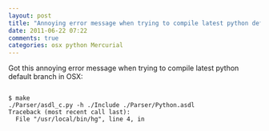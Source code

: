 ```yaml
---
layout: post
title: "Annoying error message when trying to compile latest python default branch in OSX"
date: 2011-06-22 07:22
comments: true
categories: osx python Mercurial
---
```


Got this annoying error message when trying to compile latest python default branch in OSX:




```

$ make
./Parser/asdl_c.py -h ./Include ./Parser/Python.asdl
Traceback (most recent call last):
  File "/usr/local/bin/hg", line 4, in 

